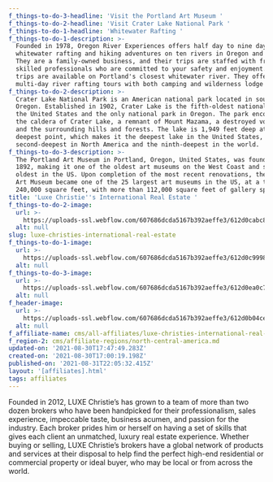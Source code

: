 ```yaml
---
f_things-to-do-3-headline: 'Visit the Portland Art Museum '
f_things-to-do-2-headline: 'Visit Crater Lake National Park '
f_things-to-do-1-headline: 'Whitewater Rafting '
f_things-to-do-1-description: >-
  Founded in 1978, Oregon River Experiences offers half day to nine day
  whitewater rafting and hiking adventures on ten rivers in Oregon and Idaho.
  They are a family-owned business, and their trips are staffed with friendly,
  skilled professionals who are committed to your safety and enjoyment. Day
  trips are available on Portland's closest whitewater river. They offer
  multi-day river rafting tours with both camping and wilderness lodge stays. 
f_things-to-do-2-description: >-
  Crater Lake National Park is an American national park located in southern
  Oregon. Established in 1902, Crater Lake is the fifth-oldest national park in
  the United States and the only national park in Oregon. The park encompasses
  the caldera of Crater Lake, a remnant of Mount Mazama, a destroyed volcano,
  and the surrounding hills and forests. The lake is 1,949 feet deep at its
  deepest point, which makes it the deepest lake in the United States, the
  second-deepest in North America and the ninth-deepest in the world. 
f_things-to-do-3-description: >-
  The Portland Art Museum in Portland, Oregon, United States, was founded in
  1892, making it one of the oldest art museums on the West Coast and seventh
  oldest in the US. Upon completion of the most recent renovations, the Portland
  Art Museum became one of the 25 largest art museums in the US, at a total of
  240,000 square feet, with more than 112,000 square feet of gallery space.
title: 'Luxe Christie''s International Real Estate '
f_things-to-do-2-image:
  url: >-
    https://uploads-ssl.webflow.com/607686dcda5167b392aeffe3/612d0cabc87e464f20c390b3_Screen%20Shot%202021-08-30%20at%2011.51.51%20AM.png
  alt: null
slug: luxe-christies-international-real-estate
f_things-to-do-1-image:
  url: >-
    https://uploads-ssl.webflow.com/607686dcda5167b392aeffe3/612d0c99981510617701519f_Screen%20Shot%202021-08-30%20at%2011.51.34%20AM.png
  alt: null
f_things-to-do-3-image:
  url: >-
    https://uploads-ssl.webflow.com/607686dcda5167b392aeffe3/612d0ea0c742dc623cb5bc92_Beluschi_northeast1%20(1).jpeg
  alt: null
f_header-image:
  url: >-
    https://uploads-ssl.webflow.com/607686dcda5167b392aeffe3/612d0b04ce7194c47106553c_Untitled%20design%20(14).png
  alt: null
f_affiliate-name: cms/all-affiliates/luxe-christies-international-real-estate.md
f_region-2: cms/affiliate-regions/north-central-america.md
updated-on: '2021-08-30T17:47:49.283Z'
created-on: '2021-08-30T17:00:19.198Z'
published-on: '2021-08-31T22:05:32.415Z'
layout: '[affiliates].html'
tags: affiliates
---
```


Founded in 2012, LUXE Christie’s has grown to a team of more than two dozen brokers who have been handpicked for their professionalism, sales experience, impeccable taste, business acumen, and passion for the industry. Each broker prides him or herself on having a set of skills that gives each client an unmatched, luxury real estate experience. Whether buying or selling, LUXE Christie’s brokers have a global network of products and services at their disposal to help find the perfect high-end residential or commercial property or ideal buyer, who may be local or from across the world.

